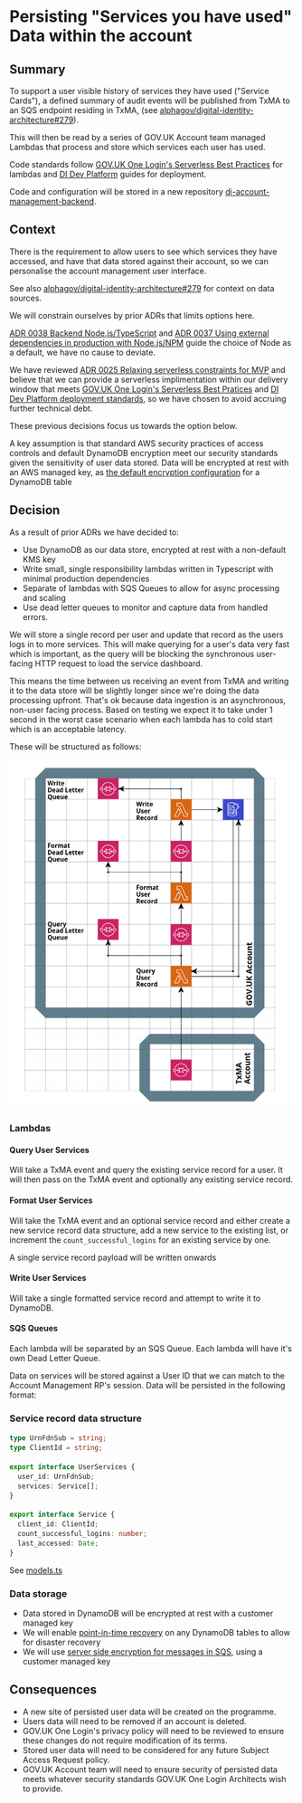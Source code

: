 # Persisting "Services you have used" Data within the account

## Summary

To support a user visible history of services they have used ("Service Cards"), a defined summary of audit events will be published from TxMA to an SQS endpoint residing in TxMA, (see [alphagov/digital-identity-architecture#279](https://github.com/alphagov/digital-identity-architecture/pull/279)).

This will then be read by a series of GOV.UK Account team managed Lambdas that process and store which services each user has used.

Code standards follow [GOV.UK One Login's Serverless Best Practices](https://govukverify.atlassian.net/wiki/spaces/DISBP/overview) for lambdas and [DI Dev Platform](https://govukverify.atlassian.net/wiki/spaces/PLAT/overview) guides for deployment.

Code and configuration will be stored in a new repository [di-account-management-backend](https://github.com/alphagov/di-account-management-backend).

## Context

There is the requirement to allow users to see which services they have accessed, and have that data stored against their account, so we can personalise the account management user interface.

See also [alphagov/digital-identity-architecture#279](https://github.com/alphagov/digital-identity-architecture/pull/279) for context on data sources.

We will constrain ourselves by prior ADRs that limits options here.

[ADR 0038 Backend Node.js/TypeScript](https://github.com/alphagov/digital-identity-architecture/blob/main/adr/0038-backend-nodejs-typescript.md) and [ADR 0037 Using external dependencies in production with Node.js/NPM](https://github.com/alphagov/digital-identity-architecture/blob/main/adr/0037-nodejs-npm-production-dependencies.md) guide the choice of Node as a default, we have no cause to deviate.

We have reviewed [ADR 0025 Relaxing serverless constraints for MVP](https://github.com/alphagov/digital-identity-architecture/blob/055042de6374a99d646272022177a0d8da6fcd4e/adr/0025-relaxing-serverless-constraints.md) and believe that we can provide a serverless implimentation within our delivery window that meets [GOV.UK One Login's Serverless Best Pratices](https://govukverify.atlassian.net/wiki/spaces/DISBP/overview) and [DI Dev Platform deployment standards](https://govukverify.atlassian.net/wiki/spaces/PLAT/overview), so we have chosen to avoid accruing further technical debt.

These previous decisions focus us towards the option below.

A key assumption is that standard AWS security practices of access controls and default DynamoDB encryption meet our security standards given the sensitivity of user data stored. Data will be encrypted at rest with an AWS managed key, as [the default encryption configuration](https://docs.aws.amazon.com/amazondynamodb/latest/developerguide/EncryptionAtRest.html) for a DynamoDB table

## Decision

As a result of prior ADRs we have decided to:

- Use DynamoDB as our data store, encrypted at rest with a non-default KMS key
- Write small, single responsibility lambdas written in Typescript with minimal production dependencies
- Separate of lambdas with SQS Queues to allow for async processing and scaling
- Use dead letter queues to monitor and capture data from handled errors.

We will store a single record per user and update that record as the users logs in to more services. This will make querying for a user's data very fast which is important, as the query will be blocking the synchronous user-facing HTTP request to load the service dashboard.

This means the time between us receiving an event from TxMA and writing it to the data store will be slightly longer since we're doing the data processing upfront. That's ok because data ingestion is an asynchronous, non-user facing process. Based on testing we expect it to take under 1 second in the worst case scenario when each lambda has to cold start which is an acceptable latency.

These will be structured as follows:

![Architectural Design diagram showing three lambdas separated by SQS Queues writing to a dynamoDB](images/2022-ReadDataIntoAccount.png)

### Lambdas

#### Query User Services

Will take a TxMA event and query the existing service record for a user.
It will then pass on the TxMA event and optionally any existing service record.

#### Format User Services

Will take the TxMA event and an optional service record and either create a new service record data structure, add a new service to the existing list, or increment the `count_successful_logins` for an existing service by one.

A single service record payload will be written onwards

#### Write User Services

Will take a single formatted service record and attempt to write it to DynamoDB.

#### SQS Queues

Each lambda will be separated by an SQS Queue.
Each lambda will have it's own Dead Letter Queue.

Data on services will be stored against a User ID that we can match to the Account Management RP's session. Data will be persisted in the following format:

### Service record data structure

```typescript
type UrnFdnSub = string;
type ClientId = string;

export interface UserServices {
  user_id: UrnFdnSub;
  services: Service[];
}

export interface Service {
  client_id: ClientId;
  count_successful_logins: number;
  last_accessed: Date;
}
```

See [models.ts](https://github.com/alphagov/di-account-management-backend/blob/main/lambda/write-user-services/models.ts)

### Data storage

- Data stored in DynamoDB will be encrypted at rest with a customer managed key
- We will enable [point-in-time recovery](https://docs.aws.amazon.com/amazondynamodb/latest/developerguide/PointInTimeRecovery.html) on any DynamoDB tables to allow for disaster recovery
- We will use [server side encryption for messages in SQS](https://docs.aws.amazon.com/AWSSimpleQueueService/latest/SQSDeveloperGuide/sqs-server-side-encryption.html), using a customer managed key

## Consequences

- A new site of persisted user data will be created on the programme.
- Users data will need to be removed if an account is deleted.
- GOV.UK One Login's privacy policy will need to be reviewed to ensure these changes do not require modification of its terms.
- Stored user data will need to be considered for any future Subject Access Request policy.
- GOV.UK Account team will need to ensure security of persisted data meets whatever security standards GOV.UK One Login Architects wish to provide.

